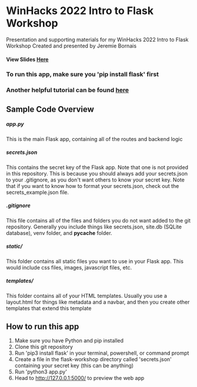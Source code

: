 # WinHacks 2022 Intro to Flask Workshop
Presentation and supporting materials for my WinHacks 2022 Intro to Flask Workshop
Created and presented by Jeremie Bornais

#### View Slides [Here](https://docs.google.com/presentation/d/1jZTET3T5VZQlNugtnz1M5ggtMgseNeJx8KEe8Rrf5Ps/edit?usp=sharing)

### To run this app, make sure you 'pip install flask' first
### Another helpful tutorial can be found [here](https://www.youtube.com/watch?v=Z1RJmh_OqeA)

## Sample Code Overview
##### app.py
This is the main Flask app, containing all of the routes and backend logic

##### secrets.json
This contains the secret key of the Flask app. Note that one is not provided in this repository. This is because you should always add your secrets.json to your .gitignore, as you don't want others to know your secret key. Note that if you want to know how to format your secrets.json, check out the secrets_example.json file.

##### .gitignore
This file contains all of the files and folders you do not want added to the git repository. Generally you include things like secrets.json, site.db (SQLite database), venv folder, and __pycache__ folder.

##### static/
This folder contains all static files you want to use in your Flask app. This would include css files, images, javascript files, etc.

##### templates/
This folder contains all of your HTML templates. Usually you use a layout.html for things like metadata and a navbar, and then you create other templates that extend this template

## How to run this app
1. Make sure you have Python and pip installed
2. Clone this git repository
3. Run 'pip3 install flask' in your terminal, powershell, or command prompt
4. Create a file in the flask-workshop directory called 'secrets.json' containing your secret key (this can be anything)
5. Run 'python3 app.py'
6. Head to http://127.0.0.1:5000/ to preview the web app